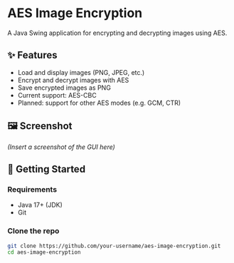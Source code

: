 # AES Image Encryption

A Java Swing application for encrypting and decrypting images using AES.

## ✨ Features
- Load and display images (PNG, JPEG, etc.)
- Encrypt and decrypt images with AES
- Save encrypted images as PNG
- Current support: AES-CBC
- Planned: support for other AES modes (e.g. GCM, CTR)

## 🖼️ Screenshot
*(Insert a screenshot of the GUI here)*

## 🚀 Getting Started

### Requirements
- Java 17+ (JDK)
- Git

### Clone the repo
```bash
git clone https://github.com/your-username/aes-image-encryption.git
cd aes-image-encryption
